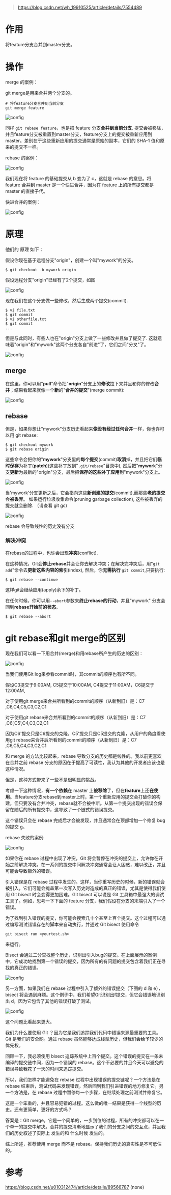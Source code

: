> https://blog.csdn.net/wh_19910525/article/details/7554489

# 作用

将feature分支合并到master分支。

# 操作

merge 的案例：

git merge是用来合并两个分支的。

```
# 将feature分支合并到当前分支
git merge feature
```

![config](images/3.gif)


同样 `git rebase feature`，也是把 feature 分支**合并到当前分支**. 提交会被移除，并且feature分支被重置到master分支，feature分支上的提交被重新应用到master。差别在于这些重新应用的提交通常是原始的副本，它们的 SHA-1 值和原来的提交不一样。

rebase 的案例：

![config](images/4.gif)

我们现在将 feature 的基础提交从 b 变为了 c，这就是 rebase 的意思。将 feature 合并到 master 是一个快进合并，因为在 feature 上的所有提交都是 master 的直接子代。

快进合并的案例：

![config](images/5.gif)

# 原理

他们的 原理 如下：

假设你现在基于远程分支"origin"，创建一个叫"mywork"的分支。

```
$ git checkout -b mywork origin
```

假设远程分支"origin"已经有了2个提交，如图

![config](images/7.png)

现在我们在这个分支做一些修改，然后生成两个提交(commit).

```
$ vi file.txt
$ git commit
$ vi otherfile.txt
$ git commit
...
```

但是与此同时，有些人也在"origin"分支上做了一些修改并且做了提交了. 这就意味着"origin"和"mywork"这两个分支各自"前进"了，它们之间"分叉"了。

![config](images/8.png)

## merge

在这里，你可以用"**pull**"命令把"**origin**"分支上的**修改**拉下来并且和你的修改**合并**；结果看起来就像一个**新**的"**合并的提交**"(merge commit):

![config](images/9.png)

## rebase

但是，如果你想让"mywork"分支历史看起来**像没有经过任何合并**一样，你也许可以用 git rebase:

```
$ git checkout mywork
$ git rebase origin
```

这些命令会把你的"**mywork**"分支里的**每个提交**(commit)**取消**掉，并且把它们**临时保存**为补丁(**patch**)(这些补丁放到"`.git/rebase`"目录中), 然后把"**mywork**"分支**更新**为最新的"origin"分支，最后把**保存的这些补丁应用**到"mywork"分支上。

![config](images/10.png)

当'mywork'分支更新之后，它会指向这些**新创建的提交**(commit),而那些**老的提交**会**被丢弃**。 如果运行垃圾收集命令(pruning garbage collection), 这些被丢弃的提交就会删除. （请查看 git gc)

![config](images/11.png)

rebase 会导致线性的历史没有分支

### 解决冲突

在rebase的过程中，也许会出现**冲突**(conflict). 

在这种情况，Git会**停止rebase**并会让你去解决冲突；在解决完冲突后，用"`git add`"命令去**更新这些内容的索引**(index), 然后，你**无需执行** `git commit`,只要执行:

```
$ git rebase --continue
```

这样git会继续应用(apply)余下的补丁。

在任何时候，你可以用`--abort`参数来**终止rebase的行动**，并且"mywork" 分支会回到**rebase开始前的状态**。

```
$ git rebase --abort
```

# git rebase和git merge的区别

现在我们可以看一下用合并(merge)和用rebase所产生的历史的区别：

![config](images/12.png)

当我们使用Git log来参看commit时，其commit的顺序也有所不同。

假设C3提交于9:00AM, C5提交于10:00AM, C4提交于11:00AM，C6提交于12:00AM,

对于使用git merge来合并所看到的commit的顺序（从新到旧）是：C7 ,C6,C4,C5,C3,C2,C1

对于使用git rebase来合并所看到的commit的顺序（从新到旧）是：C7 ,C6‘,C5',C4,C3,C2,C1

因为C6'提交只是C6提交的克隆，C5'提交只是C5提交的克隆，从用户的角度看使用git rebase来合并后所看到的commit的顺序（从新到旧）是：C7 ,C6,C5,C4,C3,C2,C1




和 merge 的方法比较起来，rebase 导致分支的历史都是线性的。我以前更喜欢在合并之前 rebase 分支的原因在于提高了可读性，我认为其他的开发者应该也是这种情况。

但是，这种方式带来了一些不是很明显的挑战。

考虑一下这种情况，**有一个依赖**在 master 上**被移除**了，但在**feature**上还**在使用**。当feature分支rebase到master上时，第一个重新应用的提交会打破你的构建，但只要没有合并冲突，rebase就不会被中断。从第一个提交出现的错误会保留在随后的所有提交中，这导致了一个链式的错误提交。

这个错误只会在 rebase 完成后才会被发现，并且通常会在顶部增加一个修复 bug 的提交 g。

rebase 失败的案例:

![config](images/6.gif)

如果你在 rebase 过程中出现了冲突，Git 将会暂停在冲突的提交上，允许你在开始之前解决冲突。在一系列的提交中间解决冲突通常会让人困惑，难以改正，并且可能会导致额外的错误。

引入错误是在 rebase 过程中发生的。这样，当你重写历史的时候，新的错误就会被引入，它们可能会掩盖第一次写入历史时造成的真正的错误，尤其是使得我们使用 Git bisect 时会变得更加困难。Git bisect 可以说是 Git 工具箱中最强大的调试工具了。例如，思考一下下面的 feature 分支，我们假设在分支的末端引入了一个错误。

为了找到引入错误的提交，你可能会搜索几十个甚至上百个提交。这个过程可以通过编写测试错误存在的脚本来自动执行，并通过 Git bisect 使用命令

```
git bisect run <yourtest.sh>
```

来运行。

Bisect 会通过二分查找整个历史，识别出引入bug的提交。在上面展示的案例中，它成功地找到第一个错误的提交，因为所有的有问题的提交包含着我们正在寻找的真正的错误。

![config](images/7.gif)

另一方面，如果我们在 rebase 过程中引入了额外的错误提交（下图的 d 和 e），bisect 将会遇到麻烦。这个例子中，我们希望Git识别出f提交，但它会错误地识别出 d，因为它包含了其他的错误打破了测试。

![config](images/8.gif)

这个问题比看起来更大。

我们为什么要使用 Git ？因为它是我们追踪我们代码中错误来源最重要的工具。Git 是我们的安全网。通过 rebase 虽然能够达成线型历史，但我们会给予较少的优先权。

回顾一下，我必须使用 bisect 追踪系统中上百个提交。这个错误的提交在一条未编译的提交链中间，因为一个错误的 rebase。这个不必要的并且今天可以避免的错误导致我花了一天的时间来追踪提交。

所以，我们怎样才能避免在 rebase 过程中出现错误的提交链呢？一个方法是在 rebase 结束后，测试代码来发现错误，然后回到我们引进错误的地方修复它。另一个方法是，在 rebase 过程中暂停每一个步骤，在继续处理之前测试并修复它。

这是一个笨重的，并且容易犯错的过程。这么做的唯一结果是获得一个线型的历史。还有更简单，更好的方式吗？

答案是：Git merge。它是一个简单的，一步到位的过程，所有的冲突都可以在一个单一的提交中解决。合并的提交清晰地显示了我们的分支之间的交互点，并且我们的历史叙述了实际上 发生的和 什么时候 发生的。

综上所述，推荐使用 merge 而不是 rebase。保持我们历史的真实性是不可低估的。


# 参考

https://blog.csdn.net/u010312474/article/details/89566787 (none)